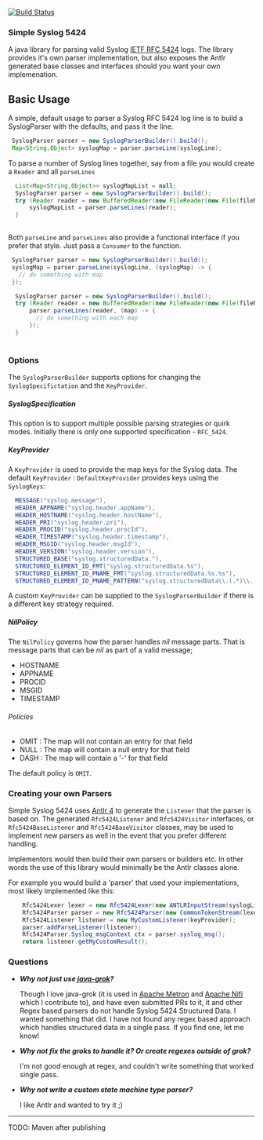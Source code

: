 [![Build Status](https://travis-ci.org/palindromicity/simple-syslog-5424.svg?branch=master)](https://travis-ci.org/palindromicity/simple-syslog-5424)

### Simple Syslog 5424

A java library for parsing valid Syslog [IETF RFC 5424](https://tools.ietf.org/html/rfc5424) logs.
The library provides it's own parser implementation, but also exposes the Antlr generated base classes
and interfaces should you want your own implemenation.


## Basic Usage
A simple, default usage to parser a Syslog RFC 5424 log line is to build a SyslogParser
with the defaults, and pass it the line.

```java
 SyslogParser parser = new SyslogParserBuilder().build();
 Map<String,Object> syslogMap = parser.parseLine(syslogLine);

```

To parse a number of Syslog lines together, say from a file you would create
a `Reader` and all `parseLines`

```java
  List<Map<String,Object>> syslogMapList = null;
  SyslogParser parser = new SyslogParserBuilder().build();
  try (Reader reader = new BufferedReader(new FileReader(new File(fileName)))) {
      syslogMapList = parser.parseLines(reader);
  }
 
```

Both `parseLine` and `parseLines` also provide a functional interface if you prefer that style.
Just pass a `Consumer` to the function.

```java
 SyslogParser parser = new SyslogParserBuilder().build();
 syslogMap = parser.parseLine(syslogLine, (syslogMap) -> {
   // do something with map
 });

```


```java
  SyslogParser parser = new SyslogParserBuilder().build();
  try (Reader reader = new BufferedReader(new FileReader(new File(fileName)))) {
      parser.parseLines(reader, (map) -> {
        // do something with each map
      });
  }
 
```

### Options

The `SyslogParserBuilder` supports options for changing the `SyslogSpecifictation` and the `KeyProvider`.

##### SyslogSpecification

This option is to support multiple possible parsing strategies or quirk modes.  Initially there is only one
supported specification - `RFC_5424`.

##### KeyProvider

A `KeyProvider` is used to provide the map keys for the Syslog data.
The default `KeyProvider` : `DefaultKeyProvider` provides keys using the `SyslogKeys`:

```java
  MESSAGE("syslog.message"),
  HEADER_APPNAME("syslog.header.appName"),
  HEADER_HOSTNAME("syslog.header.hostName"),
  HEADER_PRI("syslog.header.pri"),
  HEADER_PROCID("syslog.header.procId"),
  HEADER_TIMESTAMP("syslog.header.timestamp"),
  HEADER_MSGID("syslog.header.msgId"),
  HEADER_VERSION("syslog.header.version"),
  STRUCTURED_BASE("syslog.structuredData."),
  STRUCTURED_ELEMENT_ID_FMT("syslog.structuredData.%s"),
  STRUCTURED_ELEMENT_ID_PNAME_FMT("syslog.structuredData.%s.%s"),
  STRUCTURED_ELEMENT_ID_PNAME_PATTERN("syslog.structuredData\\.(.*)\\.(.*)$");
```

A custom `KeyProvider` can be supplied to the `SyslogParserBuilder` if there is a different key strategy required.

##### NilPolicy
The `NilPolicy` governs how the parser handles *nil* message parts.  That is message parts that can be *nil* as part of a valid message;

- HOSTNAME
- APPNAME
- PROCID
- MSGID
- TIMESTAMP

###### Policies

- OMIT : The map will not contain an entry for that field
- NULL : The map will contain a null entry for that field
- DASH : The map will contain a '-' for that field

The default policy is `OMIT`.


### Creating your own Parsers

Simple Syslog 5424 uses [Antlr 4](http://www.antlr.org) to generate the `Listener` that the parser is based on.
The generated `Rfc5424Listener` and `Rfc5424Visitor` interfaces, or `Rfc5424BaseListener` and `Rfc5424BaseVisitor` classes,
may be used to implement new parsers as well in the event that you prefer different handling.

Implementors would then build their own parsers or builders etc.  In other words the use of this library would 
minimally be the Antlr classes alone.

For example you would build a 'parser' that used your implementations, most likely implemented like this:

```java
    Rfc5424Lexer lexer = new Rfc5424Lexer(new ANTLRInputStream(syslogLine));
    Rfc5424Parser parser = new Rfc5424Parser(new CommonTokenStream(lexer));
    Rfc5424Listener listener = new MyCustomListener(keyProvider);
    parser.addParseListener(listener);
    Rfc5424Parser.Syslog_msgContext ctx = parser.syslog_msg();
    return listener.getMyCustomResult();
```

### Questions

- __*Why not just use [java-grok](https://github.com/thekrakken/java-grok)?*__

  Though I love java-grok (it is used in [Apache Metron](https://metron.apache.org) and [Apache Nifi](https://nifi.apache.org) which I contribute to), and have even
  submitted PRs to it, it and other Regex based parsers do not handle Syslog 5424 Structured Data.  I wanted something
  that did.  I have not found any regex based approach which handles structured data in a single pass.  If you find one, let me know!

- __*Why not fix the groks to handle it?  Or create regexes outside of grok?*__

  I'm not good enough at regex, and couldn't write something that worked single pass.

- __*Why not write a custom state machine type parser?*__

  I like Antlr and wanted to try it ;)

--------
TODO: Maven after publishing